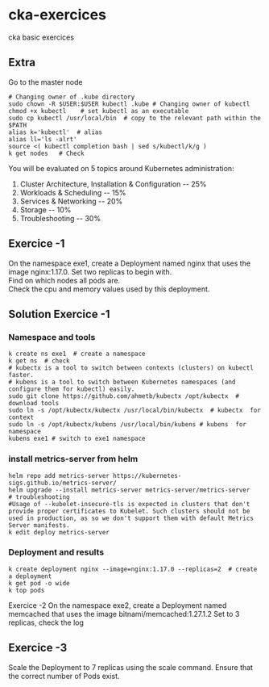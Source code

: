 # cka-exercices
cka basic exercices  

## Extra
Go to the master node
```shell
# Changing owner of .kube directory
sudo chown -R $USER:$USER kubectl .kube # Changing owner of kubectl
chmod +x kubectl    # set kubectl as an executable
sudo cp kubectl /usr/local/bin  # copy to the relevant path within the $PATH
alias k='kubectl'  # alias 
alias ll='ls -alrt'
source <( kubectl completion bash | sed s/kubectl/k/g )
k get nodes   # Check
```


You will be evaluated on 5 topics around Kubernetes administration:
1. Cluster Architecture, Installation & Configuration --  25%
2. Workloads & Scheduling -- 15%
3. Services & Networking -- 20%
4. Storage --  10%
5. Troubleshooting -- 30%  


## Exercice -1  
On the namespace exe1, create a Deployment named nginx that uses the image nginx:1.17.0. Set two
replicas to begin with.  
Find on which nodes all pods are.  
Check the cpu and memory values used by this deployment.   

## Solution Exercice -1
### Namespace and tools
```shell
k create ns exe1  # create a namespace
k get ns  # check 
# kubectx is a tool to switch between contexts (clusters) on kubectl faster.
# kubens is a tool to switch between Kubernetes namespaces (and configure them for kubectl) easily.
sudo git clone https://github.com/ahmetb/kubectx /opt/kubectx  # download tools
sudo ln -s /opt/kubectx/kubectx /usr/local/bin/kubectx  # kubectx  for context
sudo ln -s /opt/kubectx/kubens /usr/local/bin/kubens # kubens  for namespace
kubens exe1 # switch to exe1 namespace
```
### install metrics-server from helm 
```shell
helm repo add metrics-server https://kubernetes-sigs.github.io/metrics-server/
helm upgrade --install metrics-server metrics-server/metrics-server
# troubleshooting
#Usage of --kubelet-insecure-tls is expected in clusters that don't provide proper certificates to Kubelet. Such clusters should not be used in production, as so we don't support them with default Metrics Server manifests. 
k edit deploy metrics-server
```
### Deployment and results
```shell
k create deployment nginx --image=nginx:1.17.0 --replicas=2  # create a deployment
k get pod -o wide
k top pods 
```

Exercice -2
On the namespace exe2, create a Deployment named memcached that uses the image bitnami/memcached:1.27.1.2
Set to 3 replicas, check the log

## Exercice -3
Scale the Deployment to 7 replicas using the scale command. Ensure that the correct number of Pods exist.
